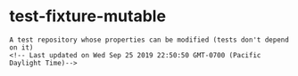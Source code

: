 # test-fixture-mutable
    A test repository whose properties can be modified (tests don't depend on it)
    <!-- Last updated on Wed Sep 25 2019 22:50:50 GMT-0700 (Pacific Daylight Time)-->